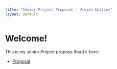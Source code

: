 ```yaml
---
title: "Senior Project Proposal - Vivian Collins"
layout: default
---
```


# Welcome!
This is my senior Project proposa
Read it here:

- [Proposal](./proposal.md)